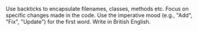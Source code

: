 Use backticks to encapsulate filenames, classes, methods etc. 
Focus on specific changes made in the code.
Use the imperative mood (e.g., "Add", "Fix", "Update") for the first word.
Write in British English.

